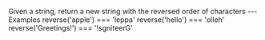 Given a string, return a new string with the reversed
order of characters
--- Examples
reverse('apple') === 'leppa'
reverse('hello') === 'olleh'
reverse('Greetings!') === '!sgniteerG'
